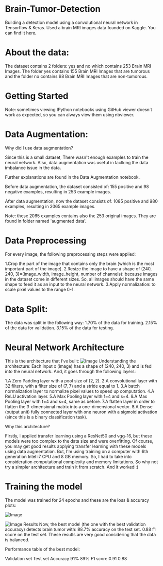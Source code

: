 # Brain-Tumor-Detection
Building a detection model using a convolutional neural network in Tensorflow & Keras.
Used a brain MRI images data founded on Kaggle. You can find it here.

# About the data:
The dataset contains 2 folders: yes and no which contains 253 Brain MRI Images. The folder yes contains 155 Brain MRI Images that are tumorous and the folder no contains 98 Brain MRI Images that are non-tumorous.


# Getting Started
Note: sometimes viewing IPython notebooks using GitHub viewer doesn't work as expected, so you can always view them using nbviewer.

# Data Augmentation:
  
  Why did I use data augmentation?

Since this is a small dataset, There wasn't enough examples to train the neural network. Also, data augmentation was useful in taclking the data imbalance issue in the data.

Further explanations are found in the Data Augmentation notebook.

Before data augmentation, the dataset consisted of:
155 positive and 98 negative examples, resulting in 253 example images.

After data augmentation, now the dataset consists of:
1085 positive and 980 examples, resulting in 2065 example images.

Note: these 2065 examples contains also the 253 original images. They are found in folder named 'augmented data'.

# Data Preprocessing
For every image, the following preprocessing steps were applied:

  1.Crop the part of the image that contains only the brain (which is the most important part of  the image).
  2.Resize the image to have a shape of (240, 240, 3)=(image_width, image_height, number of channels): because images in the dataset come in different sizes. So, all images should  have the same shape to feed it as an input to the neural network.
 3.Apply normalization: to scale pixel values to the range 0-1.

# Data Split:

The data was split in the following way:
1.70% of the data for training.
2.15% of the data for validation.
3.15% of the data for testing.
# Neural Network Architecture
This is the architecture that I've built:
![Image](https://github.com/user-attachments/assets/aff15563-688f-458f-a15c-a7659add83ea)
Understanding the architecture:
Each input x (image) has a shape of (240, 240, 3) and is fed into the neural network. And, it goes through the following layers:

1.A Zero Padding layer with a pool size of (2, 2).
2.A convolutional layer with 32 filters, with a filter size of (7, 7) and a stride equal to 1.
3.A batch normalization layer to normalize pixel values to speed up computation.
4.A ReLU activation layer.
5.A Max Pooling layer with f=4 and s=4.
6.A Max Pooling layer with f=4 and s=4, same as before.
7.A flatten layer in order to flatten the 3-dimensional matrix into a one-dimensional vector.
8.A Dense (output unit) fully connected layer with one neuron with a sigmoid activation (since this is a binary classification task).

Why this architecture?


Firstly, I applied transfer learning using a ResNet50 and vgg-16, but these models were too complex to the data size and were overfitting. Of course, you may get good results applying transfer learning with these models using data augmentation. But, I'm using training on a computer with 6th generation Intel i7 CPU and 8 GB memory. So, I had to take into consideration computational complexity and memory limitations.
So why not try a simpler architecture and train it from scratch. And it worked :)

# Training the model
The model was trained for 24 epochs and these are the loss & accuracy plots:

![Image](https://github.com/user-attachments/assets/0526cb7b-ece9-4e4d-8a35-ad1fa5e3c499)

![Image](https://github.com/user-attachments/assets/e7097222-e510-4e13-8b7f-9dc6eff81d16)
Results
Now, the best model (the one with the best validation accuracy) detects brain tumor with:
88.7% accuracy on the test set.
0.88 f1 score on the test set.
These resutls are very good considering that the data is balanced.

Performance table of the best model:

Validation set	Test set
Accuracy	91%	89%
F1 score	0.91	0.88
